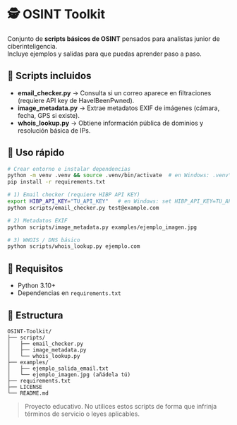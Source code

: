 # 🕵️ OSINT Toolkit

Conjunto de **scripts básicos de OSINT** pensados para analistas junior de ciberinteligencia.  
Incluye ejemplos y salidas para que puedas aprender paso a paso.

## 📌 Scripts incluidos
- **email_checker.py** → Consulta si un correo aparece en filtraciones (requiere API key de HaveIBeenPwned).  
- **image_metadata.py** → Extrae metadatos EXIF de imágenes (cámara, fecha, GPS si existe).  
- **whois_lookup.py** → Obtiene información pública de dominios y resolución básica de IPs.

## 🚀 Uso rápido
```bash
# Crear entorno e instalar dependencias
python -m venv .venv && source .venv/bin/activate  # en Windows: .venv\Scripts\activate
pip install -r requirements.txt

# 1) Email checker (requiere HIBP API KEY)
export HIBP_API_KEY="TU_API_KEY"   # en Windows: set HIBP_API_KEY=TU_API_KEY
python scripts/email_checker.py test@example.com

# 2) Metadatos EXIF
python scripts/image_metadata.py examples/ejemplo_imagen.jpg

# 3) WHOIS / DNS básico
python scripts/whois_lookup.py ejemplo.com
```

## 🧰 Requisitos
- Python 3.10+
- Dependencias en `requirements.txt`

## 📁 Estructura
```
OSINT-Toolkit/
├── scripts/
│   ├── email_checker.py
│   ├── image_metadata.py
│   └── whois_lookup.py
├── examples/
│   ├── ejemplo_salida_email.txt
│   └── ejemplo_imagen.jpg (añádela tú)
├── requirements.txt
├── LICENSE
└── README.md
```

> Proyecto educativo. No utilices estos scripts de forma que infrinja términos de servicio o leyes aplicables.
